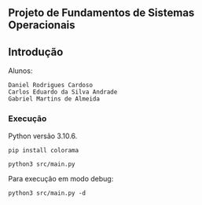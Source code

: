 ## Projeto de Fundamentos de Sistemas Operacionais

## Introdução 

Alunos:
        
    Daniel Rodrigues Cardoso
    Carlos Eduardo da Silva Andrade
    Gabriel Martins de Almeida

### Execução

Python versão 3.10.6.

```
pip install colorama
```

```
python3 src/main.py
```

Para execução em modo debug:

```
python3 src/main.py -d
```